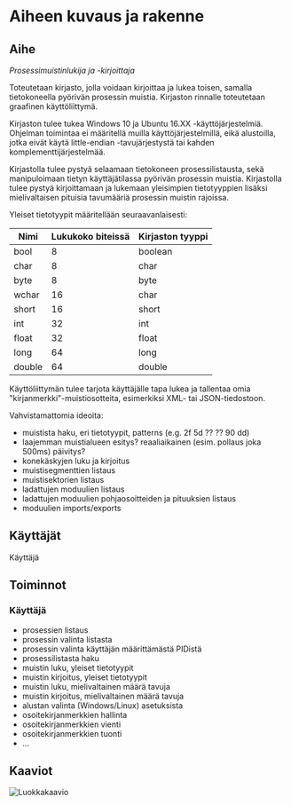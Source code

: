 # Aiheen kuvaus ja rakenne

## Aihe
*Prosessimuistinlukija ja -kirjoittaja*

Toteutetaan kirjasto, jolla voidaan kirjoittaa ja lukea toisen, samalla 
tietokoneella pyörivän prosessin muistia. Kirjaston rinnalle toteutetaan
graafinen käyttöliittymä. 

Kirjaston tulee tukea Windows 10 ja Ubuntu 16.XX -käyttöjärjestelmiä.
Ohjelman toimintaa ei määritellä muilla käyttöjärjestelmillä, eikä
alustoilla, jotka eivät käytä little-endian -tavujärjestystä tai kahden
komplementtijärjestelmää.

Kirjastolla tulee pystyä selaamaan tietokoneen prosessilistausta, sekä
manipuloimaan tietyn käyttäjätilassa pyörivän prosessin muistia. Kirjastolla
tulee pystyä kirjoittamaan ja lukemaan yleisimpien tietotyyppien lisäksi
mielivaltaisen pituisia tavumääriä prosessin muistin rajoissa.

Yleiset tietotyypit määritellään seuraavanlaisesti:

| Nimi | Lukukoko biteissä | Kirjaston tyyppi
|------|-------------------|-----------------
| bool | 8 | boolean
| char | 8 | char
| byte | 8 | byte
| wchar | 16 | char
| short | 16 | short
| int | 32 | int
| float | 32 | float
| long | 64 | long
| double | 64 | double

Käyttöliittymän tulee tarjota käyttäjälle tapa lukea ja tallentaa omia
"kirjanmerkki"-muistiosotteita, esimerkiksi XML- tai JSON-tiedostoon.

Vahvistamattomia ideoita:
* muistista haku, eri tietotyypit, patterns (e.g. 2f 5d ?? ?? 90 dd)
* laajemman muistialueen esitys? reaaliaikainen (esim. pollaus joka 500ms) päivitys?
* konekäskyjen luku ja kirjoitus
* muistisegmenttien listaus
* muistisektorien listaus
* ladattujen moduulien listaus
* ladattujen moduulien pohjaosoitteiden ja pituuksien listaus
* moduulien imports/exports

## Käyttäjät
Käyttäjä

## Toiminnot
### Käyttäjä
* prosessien listaus
* prosessin valinta listasta
* prosessin valinta käyttäjän määrittämästä PIDistä
* prosessilistasta haku
* muistin luku, yleiset tietotyypit
* muistin kirjoitus, yleiset tietotyypit
* muistin luku, mielivaltainen määrä tavuja
* muistin kirjoitus, mielivaltainen määrä tavuja
* alustan valinta (Windows/Linux) asetuksista
* osoitekirjanmerkkien hallinta
* osoitekirjanmerkkien vienti
* osoitekirjanmerkkien tuonti
* ...

## Kaaviot
![Luokkakaavio](http://i.imgur.com/uM7K8yN.png)
